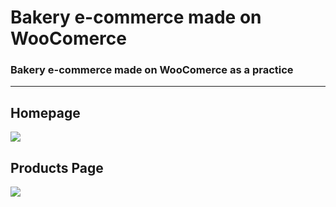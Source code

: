 # Bakery e-commerce made on WooComerce

### Bakery e-commerce made on WooComerce as a practice

---

## Homepage

![](./assets/README/homepage.gif)

## Products Page

![](./assets/README/products_page.gif)
